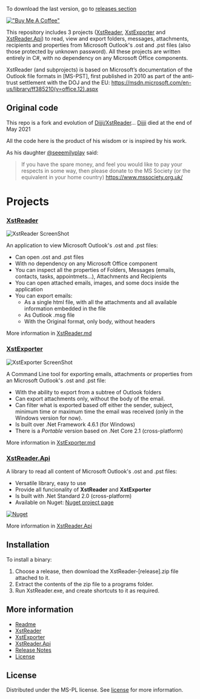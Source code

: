 To download the last version, go to [releases section](https://github.com/iluvadev/XstReader/releases)

[!["Buy Me A Coffee"](https://www.buymeacoffee.com/assets/img/custom_images/orange_img.png)](https://www.buymeacoffee.com/iluvadev)

This repository includes 3 projects ([XstReader](#xstreader), [XstExporter](#xstexporter) and [XstReader.Api](#xstreaderapi)) to read, view and export folders, messages, attachments, recipients and properties from Microsoft Outlook's .ost and .pst files (also those protected by unknown password). All these projects are written entirely in C#, with no dependency on any Microsoft Office components.

XstReader (and subprojects) is based on Microsoft’s documentation of the Outlook file formats in [MS-PST], first published in 2010 as part of the anti-trust settlement with the DOJ and the EU: <https://msdn.microsoft.com/en-us/library/ff385210(v=office.12).aspx>

## Original code
This repo is a fork and evolution of [Dijji/XstReader](https://github.com/Dijji/XstReader)... [Dijji](https://github.com/Dijji) died at the end of May 2021

All the code here is the product of his wisdom or is inspired by his work.

As his daughter [@seeemilyplay](https://github.com/seeemilyplay) said:
> If you have the spare money, and feel you would like to pay your respects in some way, then please donate to the MS Society (or the equivalent in your home country) https://www.mssociety.org.uk/

# Projects  
### [XstReader](./XstReader.md)
![XstReader ScreenShot](https://raw.githubusercontent.com/iluvadev/XstReader/master/docs/img/XstReader-Screenshot01.png)

An application to view Microsoft Outlook's .ost and .pst files:
* Can open .ost and .pst files
* With no dependency on any Microsoft Office component
* You can inspect all the properties of Folders, Messages (emails, contacts, tasks, appointmets...), Attachments and Recipients
* You can open attached emails, images, and some docs inside the application
* You can export emails:
  * As a single html file, with all the attachments and all available information embedded in the file
  * As Outlook .msg file
  * With the Original format, only body, without headers


More information in [XstReader.md](./XstReader.md)

### [XstExporter](./XstExporter.md)
![XstExporter ScreenShot](https://raw.githubusercontent.com/iluvadev/XstReader/master/docs/img/XstExporter-Screenshot01_small.png)

A Command Line tool for exporting emails, attachments or properties from an Microsoft Outlook's .ost and .pst file:
* With the ability to export from a subtree of Outlook folders
* Can export attachments only, without the body of the email.
* Can filter what is exported based off either the sender, subject, minimum time or maximum time the email was received (only in the Windows version for now).
* Is built over .Net Framework 4.6.1 (for Windows)
* There is a *Portable* version based on .Net Core 2.1 (cross-platform)

More information in [XstExporter.md](./XstExporter.md)

### [XstReader.Api](./XstReader.Api.md)
A library to read all content of Microsoft Outlook's .ost and .pst files:
* Versatile library, easy to use
* Provide all funcionality of **XstReader** and **XstExporter**
* Is built with .Net Standard 2.0 (cross-platform)
* Available on Nuget: [Nuget project page](https://www.nuget.org/packages/XstReader.Api/)

[![Nuget](https://img.shields.io/nuget/v/XstReader.Api?style=plastic)](https://www.nuget.org/packages/XstReader.Api/)

More information in [XstReader.Api](./XstReader.Api.md)

## Installation
To install a binary:
1. Choose a release, then download the XstReader-[release].zip file attached to it.
2. Extract the contents of the zip file to a programs folder.
3. Run XstReader.exe, and create shortcuts to it as required.


## More information
* [Readme](./README.md)
* [XstReader](./XstReader.md)
* [XstExporter](./XstExporter.md)
* [XstReader.Api](./XstReader.Api.md)
* [Release Notes](./ReleaseNotes.md)
* [License](./license.md)

## License
Distributed under the MS-PL license. See [license](license.md) for more information.
